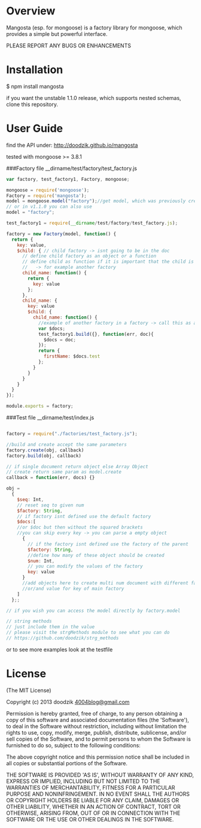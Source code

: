 # Overview

Mangosta (esp. for mongoose) is a factory library for mongoose, which provides a simple but powerful interface.

PLEASE REPORT ANY BUGS OR ENHANCEMENTS

# Installation

$ npm install mangosta

if you want the unstable 1.1.0 release, which supports nested schemas, clone this repository.

# User Guide

find the API under: http://doodzik.github.io/mangosta

tested with mongoose >= 3.8.1

###Factory file
__dirname/test/factory/test_factory.js

```javascript
var factory, test_factory1, Factory, mongoose;

mongoose = require('mongoose');
Factory = require('mangosta');
model = mongoose.model("factory");//get model, which was previously created
// or in v1.1.0 you can also use
model = "factory";

test_factory1 = require(__dirname/test/factory/test_factory.js);

factory = new Factory(model, function() {
  return {
    key: value,
    $child: { // child factory -> isnt going to be in the doc
      // define child factory as an object or a function
      // define child as function if it is important that the child is build on every build/create operation 
      //   -> for example another factory
      child_name: function() {
        return {
          key: value
        };
      },
      child_name: {
        key: value
        $child: {
          child_name: function() {
            //example of another factory in a factory -> call this as a regular child no changes needed
            var $docs;
            test_factory1.build({}, function(err, doc){
              $docs = doc;
            });
            return {
              firstName: $docs.test
            };
          }
        }
      }
    }
  }
});

module.exports = factory;
```

###Test file
__dirname/test/index.js

```javascript

factory = require("./factories/test_factory.js");

//build and create accept the same parameters
factory.create(obj, callback)
factory.build(obj, callback)

// if single document return object else Array Object
// create return same param as model.create
callback = function(err, docs) {}

obj =
  {
    $seq: Int,
    // reset seq to given num
    $factory: String,
    // if factory isnt defined use the default factory 
    $docs:[ 
    //or $doc but then without the squared brackets
    //you can skip every key -> you can parse a empty object
      {
        // if the factory isnt defined use the factory of the parent
        $factory: String,
        //define how many of these object should be created
        $num: Int,
        // you can modify the values of the factory
        key: value
      }
      //add objects here to create multi num document with different factory 
      //or/and value for key of main factory
    ]
  };;

// if you wish you can access the model directly by factory.model

// string methods
// just include them in the value
// please visit the strgMethods module to see what you can do
// https://github.com/doodzik/strg_methods

```

or to see more examples look at the testfile

# License

(The MIT License)

Copyright (c) 2013 doodzik <4004blog@gmail.com>

Permission is hereby granted, free of charge, to any person obtaining a copy of this software and associated documentation files (the 'Software'), to deal in the Software without restriction, including without limitation the rights to use, copy, modify, merge, publish, distribute, sublicense, and/or sell copies of the Software, and to permit persons to whom the Software is furnished to do so, subject to the following conditions:

The above copyright notice and this permission notice shall be included in all copies or substantial portions of the Software.

THE SOFTWARE IS PROVIDED 'AS IS', WITHOUT WARRANTY OF ANY KIND, EXPRESS OR IMPLIED, INCLUDING BUT NOT LIMITED TO THE WARRANTIES OF MERCHANTABILITY, FITNESS FOR A PARTICULAR PURPOSE AND NONINFRINGEMENT. IN NO EVENT SHALL THE AUTHORS OR COPYRIGHT HOLDERS BE LIABLE FOR ANY CLAIM, DAMAGES OR OTHER LIABILITY, WHETHER IN AN ACTION OF CONTRACT, TORT OR OTHERWISE, ARISING FROM, OUT OF OR IN CONNECTION WITH THE SOFTWARE OR THE USE OR OTHER DEALINGS IN THE SOFTWARE.
